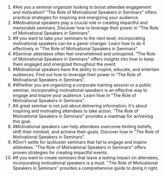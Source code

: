 1. #Are you a seminar organizer looking to boost attendee engagement and motivation? "The Role of Motivational Speakers in Seminars" offers practical strategies for inspiring and energizing your audience.
2. #Motivational speakers play a crucial role in creating impactful and memorable seminars. Discover how to leverage their power in "The Role of Motivational Speakers in Seminars".
3. #If you want to take your seminars to the next level, incorporating motivational speakers can be a game-changer. Learn how to do it effectively in "The Role of Motivational Speakers in Seminars".
4. #Seminar attendees often feel overwhelmed and uninspired. "The Role of Motivational Speakers in Seminars" offers insights into how to keep them engaged and energized throughout the event.
5. #Motivational speakers have the ability to inspire, educate, and entertain audiences. Find out how to leverage their power in "The Role of Motivational Speakers in Seminars".
6. #Whether you are organizing a corporate training session or a public seminar, incorporating motivational speakers is an effective way to engage and inspire your audience. Learn how in "The Role of Motivational Speakers in Seminars".
7. #A great seminar is not just about delivering information; it's about inspiring and motivating attendees to take action. "The Role of Motivational Speakers in Seminars" provides a roadmap for achieving this goal.
8. #Motivational speakers can help attendees overcome limiting beliefs, shift their mindset, and achieve their goals. Discover how in "The Role of Motivational Speakers in Seminars".
9. #Don't settle for lackluster seminars that fail to engage and inspire attendees. "The Role of Motivational Speakers in Seminars" offers proven strategies for creating impactful events.
10. #If you want to create seminars that leave a lasting impact on attendees, incorporating motivational speakers is a must. "The Role of Motivational Speakers in Seminars" provides a comprehensive guide to doing it right.
